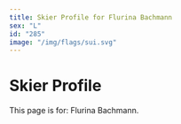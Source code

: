 ```yaml
---
title: Skier Profile for Flurina Bachmann
sex: "L"
id: "285"
image: "/img/flags/sui.svg" 
---
```


# Skier Profile

This page is for: Flurina Bachmann.
    
